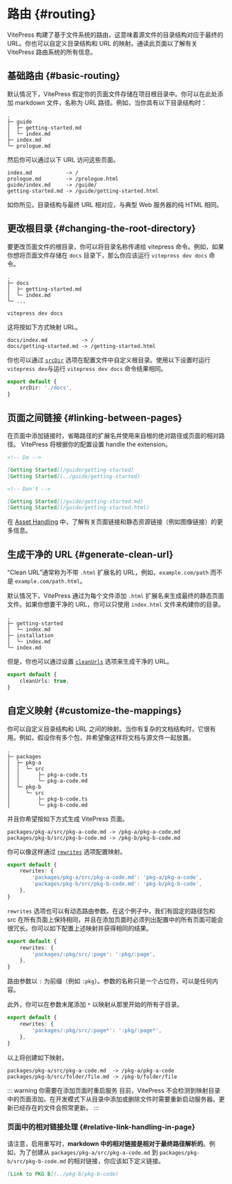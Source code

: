 # 路由 {#routing}

VitePress 构建了基于文件系统的路由，这意味着源文件的目录结构对应于最终的 URL。你也可以自定义目录结构和 URL 的映射。通读此页面以了解有关 VitePress 路由系统的所有信息。

## 基础路由 {#basic-routing}

默认情况下，VitePress 假定你的页面文件存储在项目根目录中。你可以在此处添加 markdown 文件，名称为 URL 路径。例如，当你具有以下目录结构时：

```
.
├─ guide
│  ├─ getting-started.md
│  └─ index.md
├─ index.md
└─ prologue.md
```

然后你可以通过以下 URL 访问这些页面。

```
index.md           -> /
prologue.md        -> /prologue.html
guide/index.md     -> /guide/
getting-started.md -> /guide/getting-started.html
```

如你所见，目录结构与最终 URL 相对应，与典型 Web 服务器的纯 HTML 相同。

## 更改根目录 {#changing-the-root-directory}

要更改页面文件的根目录，你可以将目录名称传递给 vitepress 命令。例如，如果你想将页面文件存储在 `docs` 目录下，那么你应该运行 `vitepress dev docs` 命令。

```
.
├─ docs
│  ├─ getting-started.md
│  └─ index.md
└─ ...
```

```
vitepress dev docs
```

这将按如下方式映射 URL。

```
docs/index.md           -> /
docs/getting-started.md -> /getting-started.html
```

你也可以通过 [`srcDir`](/config/app-configs#srcdir) 选项在配置文件中自定义根目录。使用以下设置时运行 `vitepress dev`与运行 `vitepress dev docs` 命令结果相同。

```ts
export default {
	srcDir: './docs',
}
```

## 页面之间链接 {#linking-between-pages}

在页面中添加链接时，省略路径的扩展名并使用来自根的绝对路径或页面的相对路径。 VitePress 将根据你的配置设置 handle the extension。

```md
<!-- Do -->

[Getting Started](/guide/getting-started)
[Getting Started](../guide/getting-started)

<!-- Don't -->

[Getting Started](/guide/getting-started.md)
[Getting Started](/guide/getting-started.html)
```

在 [Asset Handling](asset-handling) 中，了解有关页面链接和静态资源链接（例如图像链接）的更多信息。

## 生成干净的 URL {#generate-clean-url}

“Clean URL”通常称为不带 `.html` 扩展名的 URL，例如，`example.com/path` 而不是 `example.com/path.html`。

默认情况下，VitePress 通过为每个文件添加 `.html` 扩展名来生成最终的静态页面文件。如果你想要干净的 URL，你可以只使用 `index.html` 文件来构建你的目录。

```
.
├─ getting-started
│  └─ index.md
├─ installation
│  └─ index.md
└─ index.md
```

但是，你也可以通过设置 [`cleanUrls`](/config/app-configs#cleanurls) 选项来生成干净的 URL。

```ts
export default {
	cleanUrls: true,
}
```

## 自定义映射 {#customize-the-mappings}

你可以自定义目录结构和 URL 之间的映射。当你有复杂的文档结构时，它很有用。例如，假设你有多个包，并希望像这样将文档与源文件一起放置。

```
.
├─ packages
│  ├─ pkg-a
│  │  └─ src
│  │      ├─ pkg-a-code.ts
│  │      └─ pkg-a-code.md
│  └─ pkg-b
│     └─ src
│         ├─ pkg-b-code.ts
│         └─ pkg-b-code.md
```

并且你希望按如下方式生成 VitePress 页面。

```
packages/pkg-a/src/pkg-a-code.md -> /pkg-a/pkg-a-code.md
packages/pkg-b/src/pkg-b-code.md -> /pkg-b/pkg-b-code.md
```

你可以像这样通过 [`rewrites`](/config/app-configs#rewrites) 选项配置映射。

```ts
export default {
	rewrites: {
		'packages/pkg-a/src/pkg-a-code.md': 'pkg-a/pkg-a-code',
		'packages/pkg-b/src/pkg-b-code.md': 'pkg-b/pkg-b-code',
	},
}
```

`rewrites` 选项也可以有动态路由参数。在这个例子中，我们有固定的路径包和 src 在所有页面上保持相同，并且在添加页面时必须列出配置中的所有页面可能会很冗长。你可以如下配置上述映射并获得相同的结果。

```ts
export default {
	rewrites: {
		'packages/:pkg/src/:page': ':pkg/:page',
	},
}
```

路由参数以 `:` 为前缀（例如 `:pkg`）。参数的名称只是一个占位符，可以是任何内容。

此外，你可以在参数末尾添加 `*` 以映射从那里开始的所有子目录。

```ts
export default {
	rewrites: {
		'packages/:pkg/src/:page*': ':pkg/:page*',
	},
}
```

以上将创建如下映射。

```
packages/pkg-a/src/pkg-a-code.md  -> /pkg-a/pkg-a-code
packages/pkg-b/src/folder/file.md -> /pkg-b/folder/file
```

::: warning 你需要在添加页面时重启服务
目前，VitePress 不会检测到映射目录中的页面添加。在开发模式下从目录中添加或删除文件时需要重新启动服务器。更新已经存在的文件会照常更新。
:::

### 页面中的相对链接处理 {#relative-link-handling-in-page}

请注意，启用重写时，**markdown 中的相对链接是相对于最终路径解析的**。例如，为了创建从 `packages/pkg-a/src/pkg-a-code.md` 到 `packages/pkg-b/src/pkg-b-code.md` 的相对链接，你应该如下定义链接。

```md
[Link to PKG B](../pkg-b/pkg-b-code)
```
